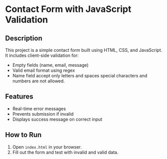 # Contact Form with JavaScript Validation

## Description
This project is a simple contact form built using HTML, CSS, and JavaScript. It includes client-side validation for:
- Empty fields (name, email, message)
- Valid email format using regex
- Name field accept only letters and spaces special characters and numbers are not allowed. 

## Features
- Real-time error messages
- Prevents submission if invalid
- Displays success message on correct input

## How to Run
1. Open `index.html` in your browser.
2. Fill out the form and test with invalid and valid data.
